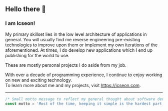 Hello there 👋
---
### I am Icseon!
My primary skillset lies in the low level architecture of applications in general.  You will usually find me reverse engineering pre-existing technologies to improve upon them or implement my own iterations of the aforementioned. At times, I do develop new applications which I end up publishing for the world to use.

These are mostly personal projects I do aside from my job.

With over a decade of programming experience, I continue to enjoy working on new and exciting technology.\
To learn more about me and my projects, visit https://icseon.com.

---
```js
/* Small motto message to reflect my general thought about software development */
const motto = 'Most of the time, keeping it simple is the hardest part.';
```
